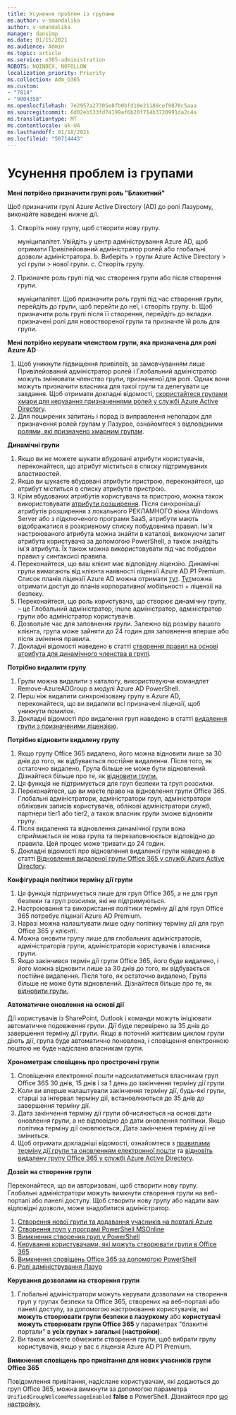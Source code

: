 ```yaml
---
title: Усунення проблем із групами
ms.author: v-smandalika
author: v-smandalika
manager: dansimp
ms.date: 01/15/2021
ms.audience: Admin
ms.topic: article
ms.service: o365-administration
ROBOTS: NOINDEX, NOFOLLOW
localization_priority: Priority
ms.collection: Adm_O365
ms.custom:
- "7814"
- "9004358"
ms.openlocfilehash: 7e2957a27305e8fb0bfd10e21189cef9870c5aaa
ms.sourcegitcommit: 6d02eb533fd74199af6b20f714b3720991da2c4a
ms.translationtype: MT
ms.contentlocale: uk-UA
ms.lasthandoff: 01/18/2021
ms.locfileid: "50714443"
---
```

# <a name="troubleshoot-group-issues"></a>Усунення проблем із групами

**Мені потрібно призначити групі роль "Блакитний"**

Щоб призначити групі Azure Active Directory (AD) до ролі Лазурому, виконайте наведені нижче дії.

1. Створіть нову групу, щоб створити нову групу.

    муніципалітет. Увійдіть у центр адміністрування Azure AD, щоб отримати Привілейований адміністратор ролей або глобальні дозволи адміністратора. 
    b. Виберіть > групи Azure Active Directory > усі групи > нової групи. 
    c. Створіть групу.

2. Призначте роль групі під час створення групи або після створення групи.

    муніципалітет. Щоб призначити роль групі під час створення групи, перейдіть до групи, щоб перейти до неї, і створіть групу.
    b. Щоб призначити роль групі після її створення, перейдіть до вкладки призначені ролі для новоствореної групи та призначте їй роль для групи.

**Мені потрібно керувати членством групи, яка призначена для ролі Azure AD**

1. Щоб уникнути підвищення привілеїв, за замовчуванням лише Привілейований адміністратор ролей і Глобальний адміністратор можуть змінювати членство групи, призначеної для ролі. Однак вони можуть призначити власника для такої групи та делегувати це завдання. Щоб отримати докладні відомості, [скористайтеся групами хмари для керування призначеннями ролей у службі Azure Active Directory](https://docs.microsoft.com/azure/active-directory/roles/groups-concept).
2. Для поширених запитань і порад із виправлення неполадок для призначення ролей групам у Лазурое, ознайомтеся з відповідними [ролями, які призначено хмарним групам](https://docs.microsoft.com/azure/active-directory/roles/groups-faq-troubleshooting).

**Динамічні групи**

1. Якщо ви не можете шукати вбудовані атрибути користувачів, переконайтеся, що атрибут міститься в списку підтримуваних властивостей.
2. Якщо ви шукаєте вбудовані атрибути пристрою, переконайтеся, що атрибут міститься в списку атрибутів пристрою. 
3. Крім вбудованих атрибутів користувача та пристрою, можна також використовувати [атрибути розширення](https://docs.microsoft.com/azure/active-directory/enterprise-users/groups-dynamic-membership#extension-properties-and-custom-extension-properties). Після синхронізації атрибутів розширення з локального РЕКЛАМНОГО вікна Windows Server або з підключеного програми SaaS, атрибути мають відображатися в розкривному списку побудовника правил. Ім'я настроюваного атрибута можна знайти в каталозі, виконуючи запит атрибута користувача за допомогою PowerShell, а також знайдіть ім'я атрибута. Їх також можна використовувати під час побудови правил у синтаксисі правила.
4. Переконайтеся, що ваш клієнт має відповідну ліцензію. Динамічні групи вимагають від клієнта наявності ліцензії Azure AD P1 Premium. Список планів ліцензії Azure AD можна отримати [тут](https://azure.microsoft.com/pricing/details/active-directory/). [Тут](https://www.microsoft.com/microsoft-365/enterprise-mobility-security/compare-plans-and-pricing)можна отримати доступ до планів корпоративної мобільності + ліцензії на безпеку.
5. Переконайтеся, що роль користувача, що створює динамічну групу, – це Глобальний адміністратор, inune адміністратор, адміністратор групи або адміністратор користувачів.
6. Дозвольте час для заповнення групи. Залежно від розміру вашого клієнта, група може зайняти до 24 годин для заповнення вперше або після змінення правила.
7. Докладні відомості наведено в статті [створення правил на основі атрибута для динамічного членства в групі](https://docs.microsoft.com/azure/active-directory/enterprise-users/groups-dynamic-membership).

**Потрібно видалити групу**

1. Групи можна видалити з каталогу, використовуючи командлет Remove-AzureADGroup в модулі Azure AD PowerShell.
2. Перш ніж видалити синхронізовану групу в Azure AD, переконайтеся, що ви видалили всі призначені ліцензії, щоб уникнути помилок.
3. Докладні відомості про видалення груп наведено в статті [видалення групи з призначеними ліцензією](https://docs.microsoft.com/azure/active-directory/enterprise-users/licensing-group-advanced#deleting-a-group-with-an-assigned-license).

**Потрібно відновити видалену групу**

1. Якщо групу Office 365 видалено, його можна відновити лише за 30 днів до того, як відбувається постійне видалення. Після того, як остаточно видалено, Група більше не може бути відновлений. Дізнайтеся більше про те, як [відновити групи.](https://docs.microsoft.com/azure/active-directory/enterprise-users/groups-restore-deleted)
2. Ця функція не підтримується для груп безпеки та груп розсилки.
3. Переконайтеся, що ви маєте право на відновлення групи Office 365. Глобальні адміністратори, адміністратори груп, адміністратори облікових записів користувачів, облікові адміністратори служб, партнери tier1 або tier2, а також власник групи зможе відновити групу.
4. Після видалення та відновлення динамічної групи вона сприймається як нова група та перезаповнюється відповідно до правила. Цей процес може тривати до 24 годин.
5. Докладні відомості про відновлення видаленої групи наведено в статті [Відновлення видаленої групи Office 365 у службі Azure Active Directory](https://docs.microsoft.com/azure/active-directory/enterprise-users/groups-restore-deleted).

**Конфігурація політики терміну дії групи**

1. Ця функція підтримується лише для груп Office 365, а не для груп безпеки та груп розсилки, які не підтримуються.
2. Настроювання та використання політики терміну дії для груп Office 365 потребує ліцензії Azure AD Premium.
3. Наразі можна налаштувати лише одну політику терміну дії для груп Office 365 у клієнті.
4. Можна оновити групу лише для глобальних адміністраторів, адміністраторів групи, адміністраторів користувачів і власника групи.
5. Якщо закінчився термін дії групи Office 365, його буде видалено, і його можна відновити лише за 30 днів до того, як відбувається постійне видалення. Після того, як остаточно видалено, Група більше не може бути відновлений. Дізнайтеся більше про те, як [відновити групи.](https://docs.microsoft.com/azure/active-directory/enterprise-users/groups-restore-deleted)

**Автоматичне оновлення на основі дії**

Дії користувачів із SharePoint, Outlook і команди можуть ініціювати автоматичне подовження групи. Дії буде перевірено за 35 днів до завершення терміну дії групи. Якщо в поточній життєвим циклом групи діють дії, група буде автоматично поновлена, і сповіщення електронною поштою не буде надіслано власникам групи.

**Хронометраж сповіщень про прострочені групи**

1. Сповіщення електронної пошти надсилатиметься власникам груп Office 365 30 днів, 15 днів і за 1 день до закінчення терміну дії групи.
2. Коли ви вперше налаштували закінчення терміну дії, будь-які групи, старші за інтервал терміну дії, встановлюються до 35 днів до завершення терміну дії.
3. Дата закінчення терміну дії групи обчислюється на основі дати оновлення групи, а не відповідно до дати оновлення політики. Якщо політика терміну дії оновлюється, Дата закінчення терміну дії не зміниться.
4. Щоб отримати докладніші відомості, ознайомтеся з [правилами терміну дії групи та оновленням електронної пошти](https://docs.microsoft.com/azure/active-directory/enterprise-users/groups-lifecycle) та [відновіть видалену групу Office 365 у службі Azure Active Directory](https://docs.microsoft.com/azure/active-directory/enterprise-users/groups-restore-deleted).

**Дозвіл на створення групи**

Переконайтеся, що ви авторизовані, щоб створити нову групу. Глобальні адміністратори можуть вимкнути створення групи на веб-порталі або панелі доступу. Щоб створити нову групу або надати вам відповідні дозволи, може знадобитися адміністратор.

1. [Створення нової групи та додавання учасників на порталі Azure](https://docs.microsoft.com/azure/active-directory/fundamentals/active-directory-groups-create-azure-portal)
2. [Створення груп у програмі PowerShell MSOnline](https://docs.microsoft.com/azure/active-directory/enterprise-users/groups-settings-v2-cmdlets#create-groups)
3. [Вимкнення створення груп у PowerShell](https://docs.microsoft.com/azure/active-directory/enterprise-users/groups-settings-v2-cmdlets#disable-group-creation-by-your-users) 
4. [Керування користувачами, які можуть створювати групи в Office 365](https://docs.microsoft.com/microsoft-365/solutions/manage-creation-of-groups) 
5. [Вимкнення сповіщень Office 365 за допомогою PowerShell](https://docs.microsoft.com/powershell/module/exchange/set-unifiedgroup)
6. [Ролі адміністрування Лазур](https://docs.microsoft.com/azure/active-directory/roles/permissions-reference)

**Керування дозволами на створення групи**

1. Глобальні адміністратори можуть керувати дозволами на створення груп у групах безпеки та Office 365, створених на веб-порталі або панелі доступу, за допомогою настроювання користувачів, які **можуть створювати групи безпеки в лазуркому** або **користувачі можуть створювати групи Office 365** у параметрах "блакитні портали" в **усіх групах > загальні (настройки)**.
2. Ви також можете обмежити створення групи, щоб вибрати групу користувачів, якщо у вас є ліцензія Azure AD P1 Premium.

**Вимкнення сповіщень про привітання для нових учасників групи Office 365**

Повідомлення привітання, надіслане користувачам, які додаються до груп Office 365, можна вимкнути за допомогою параметра `UnifiedGroupWelcomeMessageEnabled` **false** в PowerShell. Дізнайтеся про [цю настройку.](https://docs.microsoft.com/powershell/module/exchange/set-unifiedgroup)













